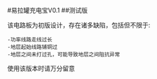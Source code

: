 #易拉罐充电宝V0.1
##测试版

该电路板为初版设计，存在诸多缺陷，包括但不限于:

    -功率线路走线过长
    -地层起始线路铺铜过
    -地层之间未打过孔，可能导致地层之间阻抗异常
    
使用该版本时请万分留意
